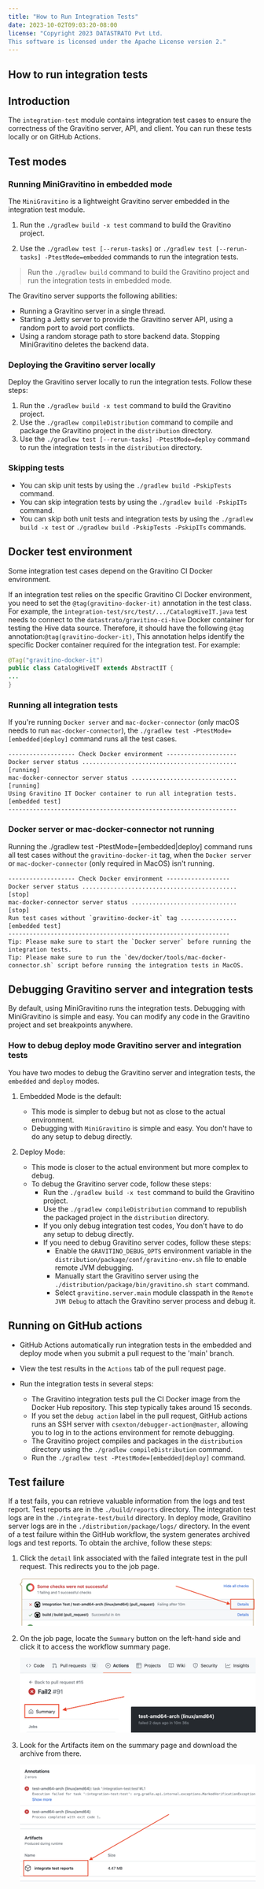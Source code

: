 ```yaml
---
title: "How to Run Integration Tests"
date: 2023-10-02T09:03:20-08:00
license: "Copyright 2023 DATASTRATO Pvt Ltd.
This software is licensed under the Apache License version 2."
---
```

## How to run integration tests

## Introduction

The `integration-test` module contains integration test cases to ensure the correctness of the
Gravitino server, API, and client. You can run these tests locally or on GitHub Actions.

## Test modes

### Running MiniGravitino in embedded mode

The `MiniGravitino` is a lightweight Gravitino server embedded in the integration test module.

1. Run the `./gradlew build -x test` command to build the Gravitino project.

2. Use the `./gradlew test [--rerun-tasks]` or `./gradlew test [--rerun-tasks] -PtestMode=embedded` commands to run the integration tests.

> Run the `./gradlew build` command to build the Gravitino project and run the integration tests in embedded mode.

The Gravitino server supports the following abilities:

- Running a Gravitino server in a single thread.
- Starting a Jetty server to provide the Gravitino server API, using a random port to avoid port conflicts.
- Using a random storage path to store backend data. Stopping MiniGravitino deletes the backend data.

### Deploying the Gravitino server locally

Deploy the Gravitino server locally to run the integration tests. Follow these steps:

1. Run the `./gradlew build -x test` command to build the Gravitino project.
2. Use the `./gradlew compileDistribution` command to compile and package the Gravitino project in the `distribution` directory.
3. Use the `./gradlew test [--rerun-tasks] -PtestMode=deploy` command to run the integration tests in the `distribution` directory.

### Skipping tests

- You can skip unit tests by using the `./gradlew build -PskipTests` command.
- You can skip integration tests by using the `./gradlew build -PskipITs` command.
- You can skip both unit tests and integration tests by using the `./gradlew build -x test` or `./gradlew build -PskipTests -PskipITs` commands.

## Docker test environment

Some integration test cases depend on the Gravitino CI Docker environment.

If an integration test relies on the specific Gravitino CI Docker environment,
you need to set the `@tag(gravitino-docker-it)` annotation in the test class.
For example, the `integration-test/src/test/.../CatalogHiveIT.java` test needs to connect to
the `datastrato/gravitino-ci-hive` Docker container for testing the Hive data source.
Therefore, it should have the following `@tag` annotation:`@tag(gravitino-docker-it)`, This annotation
helps identify the specific Docker container required for the integration test.
For example:

```java
@Tag("gravitino-docker-it")
public class CatalogHiveIT extends AbstractIT {
...
}
```

### Running all integration tests

If you're running `Docker server` and `mac-docker-connector` (only macOS needs to run `mac-docker-connector`), the `./gradlew test -PtestMode=[embedded|deploy]`
command runs all the test cases.

```text
------------------- Check Docker environment --------------------
Docker server status ............................................ [running]
mac-docker-connector server status .............................. [running]
Using Gravitino IT Docker container to run all integration tests. [embedded test]
-----------------------------------------------------------------
```

### Docker server or mac-docker-connector not running

Running the ./gradlew test -PtestMode=[embedded|deploy] command runs all test cases without the `gravitino-docker-it` tag, when the `Docker server` or `mac-docker-connector` (only required in MacOS) isn't running.

```text
------------------- Check Docker environment ------------------
Docker server status ............................................ [stop]
mac-docker-connector server status .............................. [stop]
Run test cases without `gravitino-docker-it` tag ................ [embedded test]
---------------------------------------------------------------
Tip: Please make sure to start the `Docker server` before running the integration tests.
Tip: Please make sure to run the `dev/docker/tools/mac-docker-connector.sh` script before running the integration tests in MacOS.
```

## Debugging Gravitino server and integration tests

By default, using MiniGravitino runs the integration tests. Debugging with MiniGravitino is simple and easy. You can modify any code in the Gravitino project and set breakpoints anywhere.

### How to debug deploy mode Gravitino server and integration tests

You have two modes to debug the Gravitino server and integration tests, the `embedded` and `deploy` modes.

1. Embedded Mode is the default:
    - This mode is simpler to debug but not as close to the actual environment.
    - Debugging with `MiniGravitino` is simple and easy. You don't have to do any setup to debug directly.

2. Deploy Mode:
    - This mode is closer to the actual environment but more complex to debug.
    - To debug the Gravitino server code, follow these steps:
        - Run the `./gradlew build -x test` command to build the Gravitino project.
        - Use the `./gradlew compileDistribution` command to republish the packaged project in the `distribution` directory.
        - If you only debug integration test codes, You don't have to do any setup to debug directly.
        - If you need to debug Gravitino server codes, follow these steps:
            - Enable the `GRAVITINO_DEBUG_OPTS` environment variable in the `distribution/package/conf/gravitino-env.sh` file to enable remote JVM debugging.
            - Manually start the Gravitino server using the `./distribution/package/bin/gravitino.sh start` command.
            - Select `gravitino.server.main` module classpath in the `Remote JVM Debug` to attach the Gravitino server process and debug it.

## Running on GitHub actions

- GitHub Actions automatically run integration tests in the embedded and deploy mode when you submit a pull request to the 'main' branch.
- View the test results in the `Actions` tab of the pull request page.
- Run the integration tests in several steps:

  - The Gravitino integration tests pull the CI Docker image from the Docker Hub repository. This step typically takes around 15 seconds.
  - If you set the `debug action` label in the pull request, GitHub actions runs an SSH server with `csexton/debugger-action@master`, allowing you to log in to the actions environment for remote debugging.
  - The Gravitino project compiles and packages in the `distribution` directory using the `./gradlew compileDistribution` command.
  - Run the `./gradlew test -PtestMode=[embedded|deploy]` command.

## Test failure

If a test fails, you can retrieve valuable information from the logs and test report. Test reports are in the `./build/reports` directory. The integration test logs are in the `./integrate-test/build` directory. In deploy mode, Gravitino server logs are in the `./distribution/package/logs/` directory. In the event of a test failure within the GitHub workflow, the system generates archived logs and test reports. To obtain the archive, follow these steps:

1. Click the `detail` link associated with the failed integrate test in the pull request. This redirects you to the job page.

   ![pr page Image](assets/test-fail-pr.png)

2. On the job page, locate the `Summary` button on the left-hand side and click it to access the workflow summary page.

   ![job page Image](assets/test-fail-job.png)

3. Look for the Artifacts item on the summary page and download the archive from there.

   ![summary page Image](assets/test-fail-summary.png)
